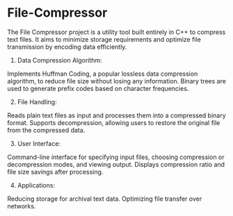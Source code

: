 # File-Compressor
The File Compressor project is a utility tool built entirely in C++ to compress text files. It aims to minimize storage requirements and optimize file transmission by encoding data efficiently.

1. Data Compression Algorithm:

Implements Huffman Coding, a popular lossless data compression algorithm, to reduce file size without losing any information.
Binary trees are used to generate prefix codes based on character frequencies.

2. File Handling:

Reads plain text files as input and processes them into a compressed binary format.
Supports decompression, allowing users to restore the original file from the compressed data.

3. User Interface:

Command-line interface for specifying input files, choosing compression or decompression modes, and viewing output.
Displays compression ratio and file size savings after processing.

4. Applications:

Reducing storage for archival text data.
Optimizing file transfer over networks.
